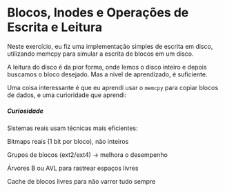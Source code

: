 # Blocos, Inodes e Operações de Escrita e Leitura

Neste exercício, eu fiz uma implementação simples de escrita em disco, utilizando memcpy para simular a escrita de blocos em um disco. 

A leitura do disco é da pior forma, onde lemos o disco inteiro e depois buscamos o bloco desejado. Mas a nivel de aprendizado, é suficiente.

Uma coisa interessante é que eu aprendi usar o `memcpy` para copiar blocos de dados, e uma curioridade que aprendi:

##### Curiosidade

Sistemas reais usam técnicas mais eficientes:

Bitmaps reais (1 bit por bloco), não inteiros

Grupos de blocos (ext2/ext4) → melhora o desempenho

Árvores B ou AVL para rastrear espaços livres

Cache de blocos livres para não varrer tudo sempre

